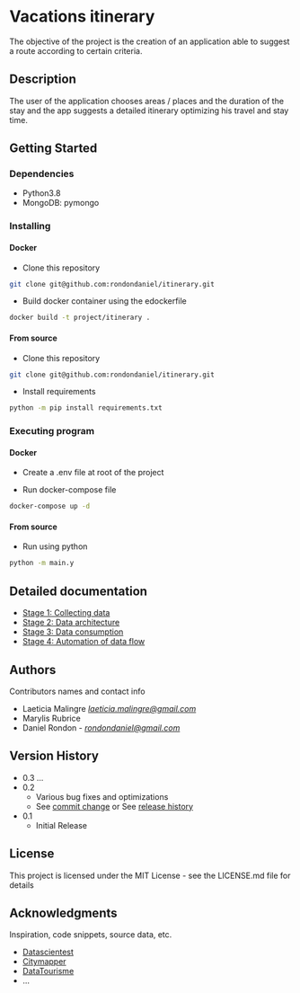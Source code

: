 # Vacations itinerary

The objective of the project is the creation of an application able to suggest a route according to certain criteria.

## Description

The user of the application chooses areas / places and the duration of the stay and the app suggests a detailed itinerary optimizing his travel and stay time.

## Getting Started

### Dependencies

* Python3.8
* MongoDB: pymongo 

### Installing

#### Docker
* Clone this repository
```bash
git clone git@github.com:rondondaniel/itinerary.git
```
* Build docker container using the edockerfile
```bash
docker build -t project/itinerary .
```

#### From source
* Clone this repository
```bash
git clone git@github.com:rondondaniel/itinerary.git
```
* Install requirements
```bash
python -m pip install requirements.txt
```

### Executing program

#### Docker
* Create a .env file at root of the project

* Run docker-compose file
```bash
docker-compose up -d
```
#### From source
* Run using python
```bash
python -m main.y
```

## Detailed documentation

* [Stage 1: Collecting data](/doc/etape1.md)
* [Stage 2: Data architecture](/doc/etape2.md)
* [Stage 3: Data consumption](/doc/etape3.md)
* [Stage 4: Automation of data flow](/doc/etape4.md)

## Authors

Contributors names and contact info

* Laeticia Malingre *laeticia.malingre@gmail.com*
* Marylis Rubrice
* Daniel Rondon - *rondondaniel@gmail.com*

## Version History

* 0.3 ...
* 0.2
    * Various bug fixes and optimizations
    * See [commit change]() or See [release history]()
* 0.1
    * Initial Release

## License

This project is licensed under the MIT License - see the LICENSE.md file for details

## Acknowledgments

Inspiration, code snippets, source data, etc.

* [Datascientest](https://wwww.datascientest.com)
* [Citymapper](https://www.citymapper.com)
* [DataTourisme](https://www.datatourisme.fr/)
* ...
